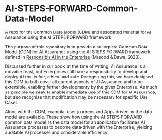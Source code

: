 # AI-STEPS-FORWARD-Common-Data-Model
A repo for the Common Data Model (CDM) and associated material for AI Assurance using the AI STEPS FORWARD framework

The purpose of this repository is to provide a boilerplate Common Data Model (CDN) for AI Assurance using the AI STEPS FORWARD framework, defined in <a href="#">Responsible AI in the Enterprise</a> (Masood & Dawe, 2023). 

Discussed further in our book, at the time of writing, AI Assurance is a movable feast, but Enterprises still have a responsibility to develop and deploy AI that is fair, ethical and safe. Recognising this, we have designed this CDM to both cover all current aspects of AI Assurance and to be extensible, enabling further developmenty by the given Enterprise. As much as possible we seek to enable immediate use of this CDM for AI Assurance, but also recognise that modification may be necessary for specific Use Cases.

Along with the CDM, examplar user journeys and Apps driven by the data model are available. These show how using the AI STEPS FORWARD common data model as the data model for an application facilitates AI Assurance processes to become data-driven with the Enterprise, yielding auditable AI processes and considerable efficiency.
